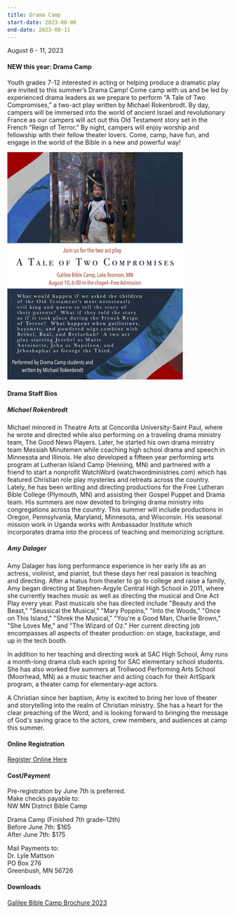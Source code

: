 ```yaml
---
title: Drama Camp
start-date: 2023-08-06
end-date: 2023-08-11
---
```


August 6 - 11, 2023

<div class="uk-grid">
  <div class="uk-width-expand@m">
    <h4>NEW this year: Drama Camp</h4>
    <p>
      Youth grades 7-12 interested in acting or helping produce a dramatic play are invited to this
      summer’s Drama Camp! Come camp with us and be led by experienced drama leaders as we prepare
      to perform “A Tale of Two Compromises,” a two-act play written by Michael Rokenbrodt. By day,
      campers will be immersed into the world of ancient Israel and revolutionary France as our
      campers will act out this Old Testament story set in the French “Reign of Terror.” By night,
      campers will enjoy worship and fellowship with their fellow theater lovers. Come, camp, have
      fun, and engage in the world of the Bible in a new and powerful way!
    </p>
  </div>
  <div class="uk-width-auto@m">
    <a href="/files/two-act-play-poster-2023.pdf"
      ><img
        style="max-width: 400px"
        alt="Play Poster for A Tale of Two Compromises"
        src="/files/two-act-play-poster-2023.jpg"
    /></a>
  </div>
</div>

#### Drama Staff Bios

##### Michael Rokenbrodt

Michael minored in Theatre Arts at Concordia University-Saint Paul, where he wrote and directed while also performing on a traveling drama ministry team, The Good News Players. Later, he started his own drama ministry team Messiah Minutemen while coaching high school drama and speech in Minnesota and Illinois. He also developed a fifteen year performing arts program at Lutheran Island Camp (Henning, MN) and partnered with a friend to start a nonprofit WatchWord (watchwordministries.com) which has featured Christian role play mysteries and retreats across the country. Lately, he has been writing and directing productions for the Free Lutheran Bible College (Plymouth, MN) and assisting their Gospel Puppet and Drama team. His summers are now devoted to bringing drama ministry into congregations across the country. This summer will include productions in Oregon, Pennsylvania, Maryland, Minnesota, and Wisconsin. His seasonal mission work in Uganda works with Ambassador Institute which incorporates drama into the process of teaching and memorizing scripture.

##### Amy Dalager

Amy Dalager has long performance experience in her early life as an actress, violinist, and pianist, but these days her real passion is teaching and directing. After a hiatus from theater to go to college and raise a family, Amy began directing at Stephen-Argyle Central High School in 2011, where she currently teaches music as well as directing the musical and One Act Play every year. Past musicals she has directed include "Beauty and the Beast," "Seussical the Musical," "Mary Poppins," "Into the Woods," "Once on This Island," "Shrek the Musical," "You're a Good Man, Charlie Brown," "She Loves Me," and "The Wizard of Oz." Her current directing job encompasses all aspects of theater production: on stage, backstage, and up in the tech booth.

In addition to her teaching and directing work at SAC High School, Amy runs a month-long drama club each spring for SAC elementary school students. She has also worked five summers at Trollwood Performing Arts School (Moorhead, MN) as a music teacher and acting coach for their ArtSpark program, a theater camp for elementary-age actors.

A Christian since her baptism, Amy is excited to bring her love of theater and storytelling into the realm of Christian ministry. She has a heart for the clear preaching of the Word, and is looking forward to bringing the message of God's saving grace to the actors, crew members, and audiences at camp this summer.

#### Online Registration

[Register Online Here](https://forms.gle/hXuzoP6CQr3g4jCo6)

#### Cost/Payment

Pre-registration by June 7th is preferred.  
Make checks payable to:  
NW MN District Bible Camp

Drama Camp (Finished 7th grade–12th)  
Before June 7th: $165  
After June 7th: $175

Mail Payments to:  
Dr. Lyle Mattson  
PO Box 276  
Greenbush, MN 56726

#### Downloads

[Galilee Bible Camp Brochure 2023](/files/galilee-bible-camp-2023-brochure.pdf)
